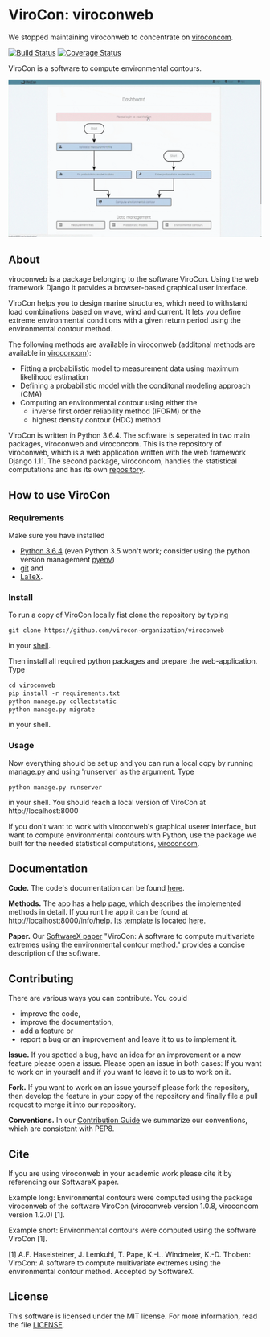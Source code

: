 # ViroCon: viroconweb
We stopped maintaining viroconweb to concentrate on [viroconcom](https://github.com/virocon-organization/viroconcom).

[![Build Status](https://travis-ci.org/virocon-organization/viroconweb.svg?branch=master)](https://travis-ci.org/virocon-organization/viroconweb)
[![Coverage Status](https://coveralls.io/repos/github/virocon-organization/viroconweb/badge.svg?branch=master&service=github)](https://coveralls.io/github/virocon-organization/viroconweb?branch=master)

ViroCon is a software to compute environmental contours.

![Usage of viroconweb](static/images/calculating_a_contour_with_viroconweb.gif)

## About

viroconweb is a package belonging to the software ViroCon. Using the web
framework Django it provides a browser-based graphical user interface.

ViroCon helps you to design marine structures, which need to withstand load
combinations based on wave, wind and current. It lets you define extreme
environmental conditions with a given return period using the environmental
contour method.

The following methods are available in viroconweb (additonal methods are
available in [viroconcom](https://github.com/virocon-organization/viroconcom)):
* Fitting a probabilistic model to measurement data using maximum likelihood
estimation
* Defining a probabilistic model with the conditonal modeling approach (CMA)
* Computing an environmental contour using either the
  * inverse first order reliability method (IFORM) or the
  * highest density contour (HDC) method

ViroCon is written in Python 3.6.4. The software is seperated in two main
packages, viroconweb and viroconcom. This is the repository of viroconweb,
which is a web application written with the web framework Django 1.11.
The second package, viroconcom, handles the statistical computations and
 has its own [repository](https://github.com/virocon-organization/viroconcom).

## How to use ViroCon
### Requirements
Make sure you have installed
* [Python 3.6.4](https://www.python.org/downloads/release/python-364)
(even Python 3.5 won't work; consider using the python version management [pyenv](https://github.com/pyenv/pyenv))
* [git](https://git-scm.com) and
* [LaTeX](https://miktex.org/download).

### Install
To run a copy of ViroCon locally fist clone the repository by typing
```
git clone https://github.com/virocon-organization/viroconweb
```
in your [shell](https://en.wikipedia.org/wiki/Command-line_interface#Modern_usage_as_an_operating_system_shell).

Then install all required python packages and prepare the web-application. Type
```
cd viroconweb
pip install -r requirements.txt
python manage.py collectstatic
python manage.py migrate
```
in your shell.

### Usage
Now everything should be set up and you can run a local copy by running
manage.py and using 'runserver' as the argument. Type
```
python manage.py runserver
```
in your shell. You should reach a local version of ViroCon at
http://localhost:8000


If you don't want to work with viroconweb's graphical userer interface, but
want to compute environmental contours with Python, use the package we
built for the needed statistical computations,
[viroconcom](https://github.com/virocon-organization/viroconcom).

## Documentation
**Code.** The code's documentation can be found
[here](https://virocon-organization.github.io/viroconweb/).

**Methods.** The app has a help page, which describes the implemented methods in
detail. If you runt he app it can be found at http://localhost:8000/info/help.
Its template is located
[here](https://github.com/virocon-organization/viroconweb/blob/master/info/templates/info/help.html).

**Paper.** Our [SoftwareX paper](https://github.com/ahaselsteiner/publications/blob/master/2018-10-25_SoftwareX_ViroCon_revised.pdf)
"ViroCon: A software to compute multivariate extremes using the environmental
contour method." provides a concise description of the software.

## Contributing
There are various ways you can contribute. You could
 * improve the code,
 * improve the documentation,
 * add a feature or
 * report a bug or an improvement and leave it to us to implement it.

**Issue.** If you spotted a bug, have an idea for an improvement or a new
 feature please open a issue. Please open an issue in both cases: If you want to
 work on in yourself and if you want to leave it to us to work on it.

**Fork.** If you want to work on an issue yourself please fork the repository,
then develop the feature in your copy of the repository and finally
file a pull request to merge it into our repository.

**Conventions.** In our [Contribution Guide](https://virocon-organization.github.io/viroconweb/contributionguide.html)
we summarize our conventions, which are consistent with PEP8.

## Cite
If you are using viroconweb in your academic work please cite it by referencing
our SoftwareX paper.

Example long: Environmental contours were computed using the package viroconweb
of the software ViroCon (viroconweb version 1.0.8, viroconcom version 1.2.0) [1].

Example short: Environmental contours were computed using the software ViroCon [1].

[1] A.F. Haselsteiner, J. Lemkuhl, T. Pape, K.-L. Windmeier, K.-D. Thoben:
ViroCon: A software to compute multivariate extremes using the environmental
contour method. Accepted by SoftwareX.

## License
This software is licensed under the MIT license. For more information, read the
file [LICENSE](https://github.com/virocon-organization/viroconweb/blob/master/LICENSE).
